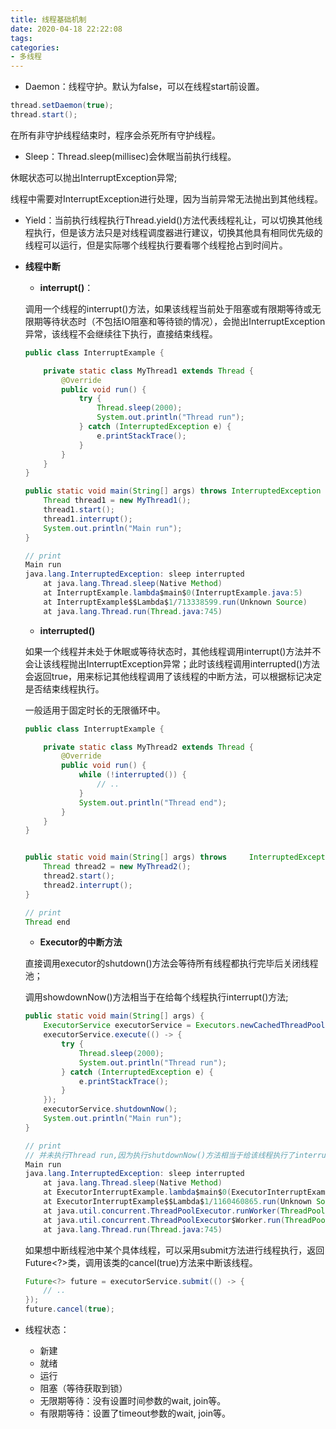 ```yaml
---
title: 线程基础机制
date: 2020-04-18 22:22:08
tags:
categories:
- 多线程
---
```


- Daemon：线程守护。默认为false，可以在线程start前设置。
```java
thread.setDaemon(true);
thread.start();
```
在所有非守护线程结束时，程序会杀死所有守护线程。

- Sleep：Thread.sleep(millisec)会休眠当前执行线程。

休眠状态可以抛出InterruptException异常;

线程中需要对InterruptException进行处理，因为当前异常无法抛出到其他线程。

- Yield：当前执行线程执行Thread.yield()方法代表线程礼让，可以切换其他线程执行，但是该方法只是对线程调度器进行建议，切换其他具有相同优先级的线程可以运行，但是实际哪个线程执行要看哪个线程抢占到时间片。


- **线程中断**

    - **interrupt()**：
    
    调用一个线程的interrupt()方法，如果该线程当前处于阻塞或有限期等待或无限期等待状态时（不包括IO阻塞和等待锁的情况），会抛出InterruptException异常，该线程不会继续往下执行，直接结束线程。

    ```java
    public class InterruptExample {
    
        private static class MyThread1 extends Thread {
            @Override
            public void run() {
                try {
                    Thread.sleep(2000);
                    System.out.println("Thread run");
                } catch (InterruptedException e) {
                    e.printStackTrace();
                }
            }
        }
    }
    
    public static void main(String[] args) throws InterruptedException {
        Thread thread1 = new MyThread1();
        thread1.start();
        thread1.interrupt();
        System.out.println("Main run");
    }
    
    // print
    Main run
    java.lang.InterruptedException: sleep interrupted
        at java.lang.Thread.sleep(Native Method)
        at InterruptExample.lambda$main$0(InterruptExample.java:5)
        at InterruptExample$$Lambda$1/713338599.run(Unknown Source)
        at java.lang.Thread.run(Thread.java:745)
    
    ```

    - **interrupted()**
    
    如果一个线程并未处于休眠或等待状态时，其他线程调用interrupt()方法并不会让该线程抛出InterruptException异常；此时该线程调用interrupted()方法会返回true，用来标记其他线程调用了该线程的中断方法，可以根据标记决定是否结束线程执行。
    
    一般适用于固定时长的无限循环中。
    
    ```java
    public class InterruptExample {

        private static class MyThread2 extends Thread {
            @Override
            public void run() {
                while (!interrupted()) {
                    // ..
                }
                System.out.println("Thread end");
            }
        }
    }
    
    
    public static void main(String[] args) throws     InterruptedException {
        Thread thread2 = new MyThread2();
        thread2.start();
        thread2.interrupt();
    }
    
    // print
    Thread end
    ```
    
    - **Executor的中断方法**
    
    直接调用executor的shutdown()方法会等待所有线程都执行完毕后关闭线程池；
    
    调用showdownNow()方法相当于在给每个线程执行interrupt()方法;
    
    ```java
    public static void main(String[] args) {
        ExecutorService executorService = Executors.newCachedThreadPool();
        executorService.execute(() -> {
            try {
                Thread.sleep(2000);
                System.out.println("Thread run");
            } catch (InterruptedException e) {
                e.printStackTrace();
            }
        });
        executorService.shutdownNow();
        System.out.println("Main run");
    }
    
    // print
    // 并未执行Thread run,因为执行shutdownNow()方法相当于给该线程执行了interrupt()方法
    Main run
    java.lang.InterruptedException: sleep interrupted
        at java.lang.Thread.sleep(Native Method)
        at ExecutorInterruptExample.lambda$main$0(ExecutorInterruptExample.java:9)
        at ExecutorInterruptExample$$Lambda$1/1160460865.run(Unknown Source)
        at java.util.concurrent.ThreadPoolExecutor.runWorker(ThreadPoolExecutor.java:1142)
        at java.util.concurrent.ThreadPoolExecutor$Worker.run(ThreadPoolExecutor.java:617)
        at java.lang.Thread.run(Thread.java:745)
    ```
    
    如果想中断线程池中某个具体线程，可以采用submit方法进行线程执行，返回Future<?>类，调用该类的cancel(true)方法来中断该线程。
    
    ```java
    Future<?> future = executorService.submit(() -> {
        // ..
    });
    future.cancel(true);
    ```

- 线程状态：
    - 新建
    - 就绪
    - 运行
    - 阻塞（等待获取到锁）
    - 无限期等待：没有设置时间参数的wait, join等。
    - 有限期等待：设置了timeout参数的wait, join等。
    